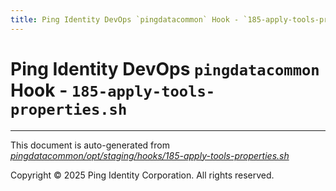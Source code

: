 ```yaml
---
title: Ping Identity DevOps `pingdatacommon` Hook - `185-apply-tools-properties.sh`
---
```


# Ping Identity DevOps `pingdatacommon` Hook - `185-apply-tools-properties.sh`

---
This document is auto-generated from _[pingdatacommon/opt/staging/hooks/185-apply-tools-properties.sh](https://github.com/pingidentity/pingidentity-docker-builds/blob/master/pingdatacommon/opt/staging/hooks/185-apply-tools-properties.sh)_

Copyright © 2025 Ping Identity Corporation. All rights reserved.
